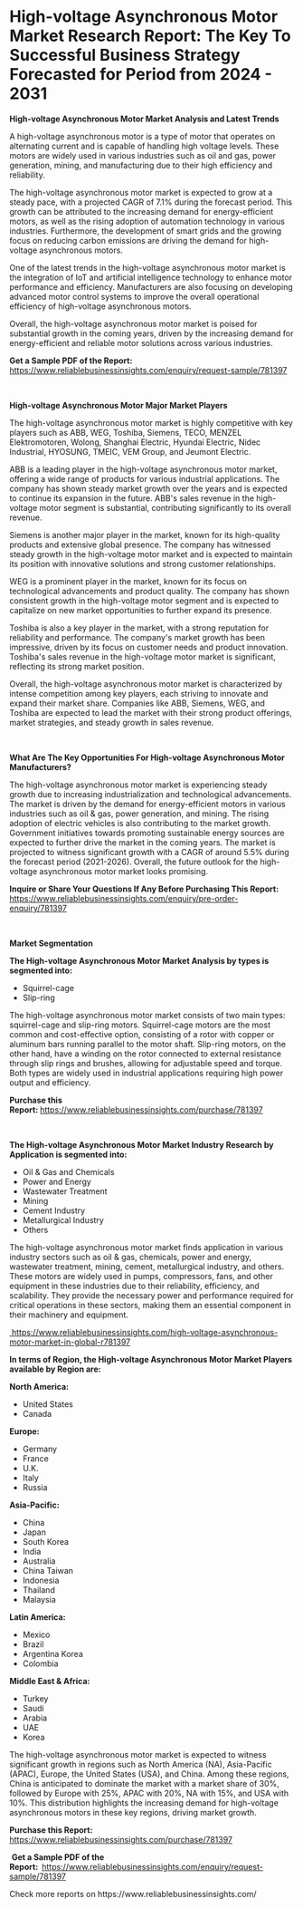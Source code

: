 <p><h1>High-voltage Asynchronous Motor Market Research Report: The Key To Successful Business Strategy Forecasted for Period from 2024 - 2031</h1></p><p><strong>High-voltage Asynchronous Motor Market Analysis and Latest Trends</strong></p>
<p><p>A high-voltage asynchronous motor is a type of motor that operates on alternating current and is capable of handling high voltage levels. These motors are widely used in various industries such as oil and gas, power generation, mining, and manufacturing due to their high efficiency and reliability.</p><p>The high-voltage asynchronous motor market is expected to grow at a steady pace, with a projected CAGR of 7.1% during the forecast period. This growth can be attributed to the increasing demand for energy-efficient motors, as well as the rising adoption of automation technology in various industries. Furthermore, the development of smart grids and the growing focus on reducing carbon emissions are driving the demand for high-voltage asynchronous motors.</p><p>One of the latest trends in the high-voltage asynchronous motor market is the integration of IoT and artificial intelligence technology to enhance motor performance and efficiency. Manufacturers are also focusing on developing advanced motor control systems to improve the overall operational efficiency of high-voltage asynchronous motors.</p><p>Overall, the high-voltage asynchronous motor market is poised for substantial growth in the coming years, driven by the increasing demand for energy-efficient and reliable motor solutions across various industries.</p></p>
<p><strong>Get a Sample PDF of the Report:&nbsp;</strong> <a href="https://www.reliablebusinessinsights.com/enquiry/request-sample/781397">https://www.reliablebusinessinsights.com/enquiry/request-sample/781397</a></p>
<p>&nbsp;</p>
<p><strong>High-voltage Asynchronous Motor Major Market Players</strong></p>
<p><p>The high-voltage asynchronous motor market is highly competitive with key players such as ABB, WEG, Toshiba, Siemens, TECO, MENZEL Elektromotoren, Wolong, Shanghai Electric, Hyundai Electric, Nidec Industrial, HYOSUNG, TMEIC, VEM Group, and Jeumont Electric.</p><p>ABB is a leading player in the high-voltage asynchronous motor market, offering a wide range of products for various industrial applications. The company has shown steady market growth over the years and is expected to continue its expansion in the future. ABB's sales revenue in the high-voltage motor segment is substantial, contributing significantly to its overall revenue.</p><p>Siemens is another major player in the market, known for its high-quality products and extensive global presence. The company has witnessed steady growth in the high-voltage motor market and is expected to maintain its position with innovative solutions and strong customer relationships.</p><p>WEG is a prominent player in the market, known for its focus on technological advancements and product quality. The company has shown consistent growth in the high-voltage motor segment and is expected to capitalize on new market opportunities to further expand its presence.</p><p>Toshiba is also a key player in the market, with a strong reputation for reliability and performance. The company's market growth has been impressive, driven by its focus on customer needs and product innovation. Toshiba's sales revenue in the high-voltage motor market is significant, reflecting its strong market position.</p><p>Overall, the high-voltage asynchronous motor market is characterized by intense competition among key players, each striving to innovate and expand their market share. Companies like ABB, Siemens, WEG, and Toshiba are expected to lead the market with their strong product offerings, market strategies, and steady growth in sales revenue.</p></p>
<p>&nbsp;</p>
<p><strong>What Are The Key Opportunities For High-voltage Asynchronous Motor Manufacturers?</strong></p>
<p><p>The high-voltage asynchronous motor market is experiencing steady growth due to increasing industrialization and technological advancements. The market is driven by the demand for energy-efficient motors in various industries such as oil & gas, power generation, and mining. The rising adoption of electric vehicles is also contributing to the market growth. Government initiatives towards promoting sustainable energy sources are expected to further drive the market in the coming years. The market is projected to witness significant growth with a CAGR of around 5.5% during the forecast period (2021-2026). Overall, the future outlook for the high-voltage asynchronous motor market looks promising.</p></p>
<p><strong>Inquire or Share Your Questions If Any Before Purchasing This Report:</strong> <a href="https://www.reliablebusinessinsights.com/enquiry/pre-order-enquiry/781397">https://www.reliablebusinessinsights.com/enquiry/pre-order-enquiry/781397</a></p>
<p>&nbsp;</p>
<p><strong>Market Segmentation</strong></p>
<p><strong>The High-voltage Asynchronous Motor Market Analysis by types is segmented into:</strong></p>
<p><ul><li>Squirrel-cage</li><li>Slip-ring</li></ul></p>
<p><p>The high-voltage asynchronous motor market consists of two main types: squirrel-cage and slip-ring motors. Squirrel-cage motors are the most common and cost-effective option, consisting of a rotor with copper or aluminum bars running parallel to the motor shaft. Slip-ring motors, on the other hand, have a winding on the rotor connected to external resistance through slip rings and brushes, allowing for adjustable speed and torque. Both types are widely used in industrial applications requiring high power output and efficiency.</p></p>
<p><strong>Purchase this Report:&nbsp;</strong><a href="https://www.reliablebusinessinsights.com/purchase/781397">https://www.reliablebusinessinsights.com/purchase/781397</a></p>
<p>&nbsp;</p>
<p><strong>The High-voltage Asynchronous Motor Market Industry Research by Application is segmented into:</strong></p>
<p><ul><li>Oil & Gas and Chemicals</li><li>Power and Energy</li><li>Wastewater Treatment</li><li>Mining</li><li>Cement Industry</li><li>Metallurgical Industry</li><li>Others</li></ul></p>
<p><p>The high-voltage asynchronous motor market finds application in various industry sectors such as oil & gas, chemicals, power and energy, wastewater treatment, mining, cement, metallurgical industry, and others. These motors are widely used in pumps, compressors, fans, and other equipment in these industries due to their reliability, efficiency, and scalability. They provide the necessary power and performance required for critical operations in these sectors, making them an essential component in their machinery and equipment.</p></p>
<p><a href="https://www.reliablebusinessinsights.com/high-voltage-asynchronous-motor-market-in-global-r781397">&nbsp;https://www.reliablebusinessinsights.com/high-voltage-asynchronous-motor-market-in-global-r781397</a></p>
<p><strong>In terms of Region, the High-voltage Asynchronous Motor Market Players available by Region are:</strong></p>
<p>
    <p> <strong> North America: </strong>
        <ul>
            <li>United States</li>
            <li>Canada</li>
        </ul>
        </p> 
    <p> <strong> Europe: </strong>
        <ul>
            <li>Germany</li>
            <li>France</li>
            <li>U.K.</li>
            <li>Italy</li>
            <li>Russia</li>
        </ul>
        </p> 
    <p> <strong> Asia-Pacific: </strong>
        <ul>
            <li>China</li>
            <li>Japan</li>
            <li>South Korea</li>
            <li>India</li>
            <li>Australia</li>
            <li>China Taiwan</li>
            <li>Indonesia</li>
            <li>Thailand</li>
            <li>Malaysia</li>
        </ul>
        </p> 
    <p> <strong> Latin America: </strong>
        <ul>
            <li>Mexico</li>
            <li>Brazil</li>
            <li>Argentina Korea</li>
            <li>Colombia</li>
        </ul>
        </p> 
    <p> <strong> Middle East & Africa: </strong>
        <ul>
            <li>Turkey</li>
            <li>Saudi</li>
            <li>Arabia</li>
            <li>UAE</li>
            <li>Korea</li>
        </ul>
    </p>
    </p>
<p><p>The high-voltage asynchronous motor market is expected to witness significant growth in regions such as North America (NA), Asia-Pacific (APAC), Europe, the United States (USA), and China. Among these regions, China is anticipated to dominate the market with a market share of 30%, followed by Europe with 25%, APAC with 20%, NA with 15%, and USA with 10%. This distribution highlights the increasing demand for high-voltage asynchronous motors in these key regions, driving market growth.</p></p>
<p><strong>Purchase this Report: </strong><a href="https://www.reliablebusinessinsights.com/purchase/781397">https://www.reliablebusinessinsights.com/purchase/781397</a></p>
<p>&nbsp;<strong>Get a Sample PDF of the Report:&nbsp;&nbsp;</strong><a href="https://www.reliablebusinessinsights.com/enquiry/request-sample/781397">https://www.reliablebusinessinsights.com/enquiry/request-sample/781397</a></p>
<p><strong></strong></p>
<p>Check more reports on https://www.reliablebusinessinsights.com/</p>